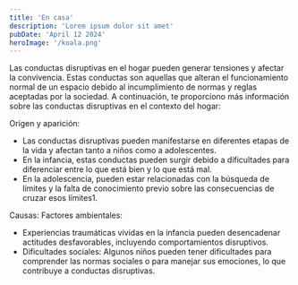 ```yaml
---
title: 'En casa'
description: 'Lorem ipsum dolor sit amet'
pubDate: 'April 12 2024'
heroImage: '/koala.png'
---
```


 Las conductas disruptivas en el hogar pueden generar tensiones y afectar la convivencia. Estas conductas son aquellas que alteran el funcionamiento normal de un espacio debido al incumplimiento de normas y reglas aceptadas por la sociedad. A continuación, te proporciono más información sobre las conductas disruptivas en el contexto del hogar:

Origen y aparición:
- Las conductas disruptivas pueden manifestarse en diferentes etapas de la vida y afectan tanto a niños como a adolescentes.
- En la infancia, estas conductas pueden surgir debido a dificultades para diferenciar entre lo que está bien y lo que está mal.
- En la adolescencia, pueden estar relacionadas con la búsqueda de límites y la falta de conocimiento previo sobre las consecuencias de cruzar esos límites1.

Causas:
Factores ambientales: 
- Experiencias traumáticas vividas en la infancia pueden desencadenar actitudes desfavorables, incluyendo comportamientos disruptivos.
- Dificultades sociales: Algunos niños pueden tener dificultades para comprender las normas sociales o para manejar sus emociones, lo que contribuye a conductas disruptivas.